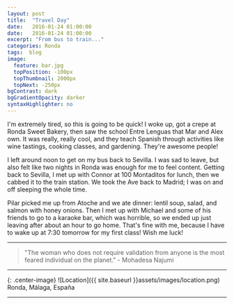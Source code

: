 ```yaml
---
layout: post
title:  "Travel Day"
date:   2016-01-24 01:00:00
date:   2016-01-24 01:00:00
excerpt: "From bus to train..."
categories: Ronda
tags:  blog
image:
  feature: bar.jpg
  topPosition: -100px
  topThumbnail: 2000px
  topNext: -250px
bgContrast: dark
bgGradientOpacity: darker
syntaxHighlighter: no
---
```


I'm extremely tired, so this is going to be quick! I woke up, got a crepe at Ronda Sweet Bakery, then saw the school Entre Lenguas that Mar and Alex own. It was really, really cool, and they teach Spanish through activities like wine tastings, cooking classes, and gardening. They're awesome people!

I left around noon to get on my bus back to Sevilla. I was sad to leave, but also felt like two nights in Ronda was enough for me to feel content. Getting back to Sevilla, I met up with Connor at 100 Montaditos for lunch, then we cabbed it to the train station. We took the Ave back to Madrid; I was on and off sleeping the whole time.

Pilar picked me up from Atoche and we ate dinner: lentil soup, salad, and salmon with honey onions. Then I met up with Michael and some of his friends to go to a karaoke bar, which was horrible, so we ended up just leaving after about an hour to go home. That's fine with me, because I have to wake up at 7:30 tomorrow for my first class! Wish me luck!

<hr>

<blockquote class="largeQuote">"The woman who does not require validation from anyone is the most feared individual on the planet." - Mohadesa Najumi</blockquote>

<hr>

{: .center-image}
![Location]({{ site.baseurl }}assets/images/location.png) Ronda, Málaga, España

<hr>
